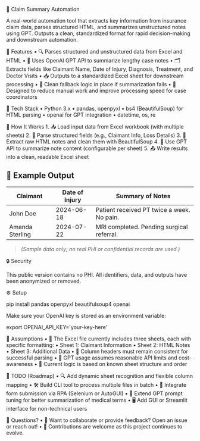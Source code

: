 🧠 Claim Summary Automation

A real-world automation tool that extracts key information from insurance claim data, parses structured HTML, and summarizes unstructured notes using GPT. Outputs a clean, standardized format for rapid decision-making and downstream automation.

📌 Features
	•	🔍 Parses structured and unstructured data from Excel and HTML
	•	🧠 Uses OpenAI GPT API to summarize lengthy case notes
	•	🗂 Extracts fields like Claimant Name, Date of Injury, Diagnosis, Treatment, and Doctor Visits
	•	📤 Outputs to a standardized Excel sheet for downstream processing
	•	🧪 Clean fallback logic in place if summarization fails
	•	💾 Designed to reduce manual work and improve processing speed for case coordinators

🚀 Tech Stack
	•	Python 3.x
	•	pandas, openpyxl
	•	bs4 (BeautifulSoup) for HTML parsing
	•	openai for GPT integration
	•	datetime, os, re

🧰 How It Works
	1.	📥 Load input data from Excel workbook (with multiple sheets)
	2.	🧾 Parse structured fields (e.g., Claimant Info, Loss Details)
	3.	🧹 Extract raw HTML notes and clean them with BeautifulSoup
	4.	🧠 Use GPT API to summarize note content (configurable per sheet)
	5.	📤 Write results into a clean, readable Excel sheet

## 📁 Example Output

| Claimant        | Date of Injury | Summary of Notes                           |
|-----------------|----------------|--------------------------------------------|
| John Doe        | 2024-06-18     | Patient received PT twice a week. No pain. |
| Amanda Sterling | 2024-07-22     | MRI completed. Pending surgical referral.  |

> *(Sample data only; no real PHI or confidential records are used.)*

🔒 Security

This public version contains no PHI. All identifiers, data, and outputs have been anonymized or removed.

⚙️ Setup

pip install pandas openpyxl beautifulsoup4 openai

Make sure your OpenAI key is stored as an environment variable:

export OPENAI_API_KEY='your-key-here'

📄 Assumptions
	•	📂 The Excel file currently includes three sheets, each with specific formatting:
	•	Sheet 1: Claimant Information
	•	Sheet 2: HTML Notes
	•	Sheet 3: Additional Data
	•	🧾 Column headers must remain consistent for successful parsing
	•	🧠 GPT usage assumes reasonable API limits and cost-awareness
	•	🔁 Current logic is based on known sheet structure and order

🔧 TODO (Roadmap)
	•	🔍 Add dynamic sheet recognition and flexible column mapping
	•	🛠 Build CLI tool to process multiple files in batch
	•	🤖 Integrate form submission via RPA (Selenium or AutoGUI)
	•	🧠 Extend GPT prompt tuning for better summarization of medical terms
	•	🖥 Add GUI or Streamlit interface for non-technical users

💬 Questions?
	•	💌 Want to collaborate or provide feedback? Open an issue or reach out!
	•	🤝 Contributions are welcome as this project continues to evolve.
